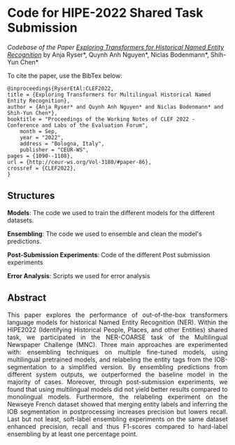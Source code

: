 # Code for HIPE-2022 Shared Task Submission
*Codebase of the Paper [Exploring Transformers for Historical Named Entity Recognition](http://ceur-ws.org/Vol-3180/paper-86.pdf)* by Anja Ryser*, Quynh Anh Nguyen*, Niclas Bodenmann*, Shih-Yun Chen*

To cite the paper, use the BibTex below:
```
@inproceedings{RyserEtAl:CLEF2022,
title = {Exploring Transformers for Multilingual Historical Named Entity Recognition},
author = {Anja Ryser* and Quynh Anh Nguyen* and Niclas Bodenmann* and Shih-Yun Chen*},
booktitle = "Proceedings of the Working Notes of CLEF 2022 - Conference and Labs of the Evaluation Forum",
    month = Sep,
    year = "2022",
    address = "Bologna, Italy",
    publisher = "CEUR-WS",
pages = {1090--1108},
url = {http://ceur-ws.org/Vol-3180/#paper-86},
crossref = {CLEF2022},
}
```
## Structures

**Models**: The code we used to train the different models for the different datasets.

**Ensembling**: The code we used to ensemble and clean the model's predictions.

**Post-Submission Experiments**: Code of the different Post submission experiments

**Error Analysis**: Scripts we used for error analysis

## Abstract

<p align='justify'> This paper explores the performance of out-of-the-box transformers language models for historical Named Entity Recognition (NER). Within the HIPE2022 (Identifying Historical People, Places, and other Entities) shared task, we participated in the NER-COARSE task of the Multilingual Newspaper Challenge (MNC). Three main approaches are experimented with: ensembling techniques on multiple fine-tuned models, using multilingual pretrained models, and relabeling the entity tags from the IOB-segmentation to a simplified version. By ensembling predictions from different system outputs, we outperformed the baseline model in the majority of cases. Moreover, through post-submission experiments, we found that using multilingual models did not yield better results compared to monolingual models. Furthermore, the relabeling experiment on the Newseye French dataset showed that merging entity labels and inferring the IOB segmentation in postprocessing increases precision but lowers recall. Last but not least, soft-label ensembling experiments on the same dataset enhanced precision, recall and thus F1-scores compared to hard-label ensembling by at least one percentage point. </p>
